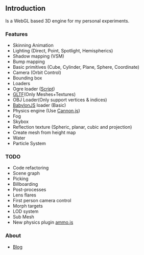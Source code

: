 ## Introduction

Is a WebGL based 3D engine for my personal experiments.


### Features ###
- Skinning Animation
- Lighting (Direct, Point, Spotlight, Hemispherics)
- Shadow mapping (VSM)
- Bump mapping
- Basic primitives (Cube, Cylinder, Plane, Sphere, Coordinate)
- Camera (Orbit Control)
- Bounding box
- Loaders  
 - Ogre loader ([Script](https://github.com/games/OgreToJson))
 - [GLTF](https://github.com/KhronosGroup/glTF)(Only Meshes+Textures) 
 - OBJ Loader(Only support vertices & indices)
 - [BabylonJS](https://github.com/BabylonJS/) loader (Basic)
- Physics engine (Use [Cannon.js](https://github.com/schteppe/cannon.js))
- Fog
- Skybox
- Reflection texture (Spheric, planar, cubic and projection)
- Create mesh from height map
- Water
- Particle System


### TODO ###
- Code refactoring
- Scene graph
- Picking
- Billboarding
- Post-processes
- Lens flares
- First person camera control
- Morph targets
- LOD system
- Sub Mesh
- New physics plugin [ammo.js](https://github.com/kripken/ammo.js)




### About ###

* [Blog](http://valorzhong.blogspot.com/)


 
